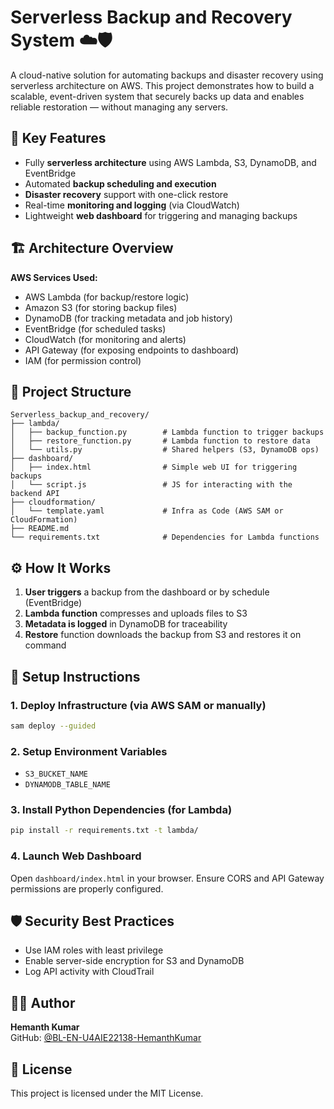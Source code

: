
# Serverless Backup and Recovery System ☁️🛡️

A cloud-native solution for automating backups and disaster recovery using serverless architecture on AWS. This project demonstrates how to build a scalable, event-driven system that securely backs up data and enables reliable restoration — without managing any servers.

## 🚀 Key Features

- Fully **serverless architecture** using AWS Lambda, S3, DynamoDB, and EventBridge
- Automated **backup scheduling and execution**
- **Disaster recovery** support with one-click restore
- Real-time **monitoring and logging** (via CloudWatch)
- Lightweight **web dashboard** for triggering and managing backups

## 🏗️ Architecture Overview

**AWS Services Used:**
- AWS Lambda (for backup/restore logic)
- Amazon S3 (for storing backup files)
- DynamoDB (for tracking metadata and job history)
- EventBridge (for scheduled tasks)
- CloudWatch (for monitoring and alerts)
- API Gateway (for exposing endpoints to dashboard)
- IAM (for permission control)

## 📁 Project Structure

```
Serverless_backup_and_recovery/
├── lambda/
│   ├── backup_function.py        # Lambda function to trigger backups
│   ├── restore_function.py       # Lambda function to restore data
│   └── utils.py                  # Shared helpers (S3, DynamoDB ops)
├── dashboard/
│   ├── index.html                # Simple web UI for triggering backups
│   └── script.js                 # JS for interacting with the backend API
├── cloudformation/
│   └── template.yaml             # Infra as Code (AWS SAM or CloudFormation)
├── README.md
└── requirements.txt              # Dependencies for Lambda functions
```

## ⚙️ How It Works

1. **User triggers** a backup from the dashboard or by schedule (EventBridge)
2. **Lambda function** compresses and uploads files to S3
3. **Metadata is logged** in DynamoDB for traceability
4. **Restore** function downloads the backup from S3 and restores it on command

## 🧾 Setup Instructions

### 1. Deploy Infrastructure (via AWS SAM or manually)
```bash
sam deploy --guided
```

### 2. Setup Environment Variables

- `S3_BUCKET_NAME`
- `DYNAMODB_TABLE_NAME`

### 3. Install Python Dependencies (for Lambda)

```bash
pip install -r requirements.txt -t lambda/
```

### 4. Launch Web Dashboard

Open `dashboard/index.html` in your browser. Ensure CORS and API Gateway permissions are properly configured.

## 🛡️ Security Best Practices

- Use IAM roles with least privilege
- Enable server-side encryption for S3 and DynamoDB
- Log API activity with CloudTrail

## 👨‍💻 Author

**Hemanth Kumar**  
GitHub: [@BL-EN-U4AIE22138-HemanthKumar](https://github.com/BL-EN-U4AIE22138-HemanthKumar)

## 📄 License

This project is licensed under the MIT License.
